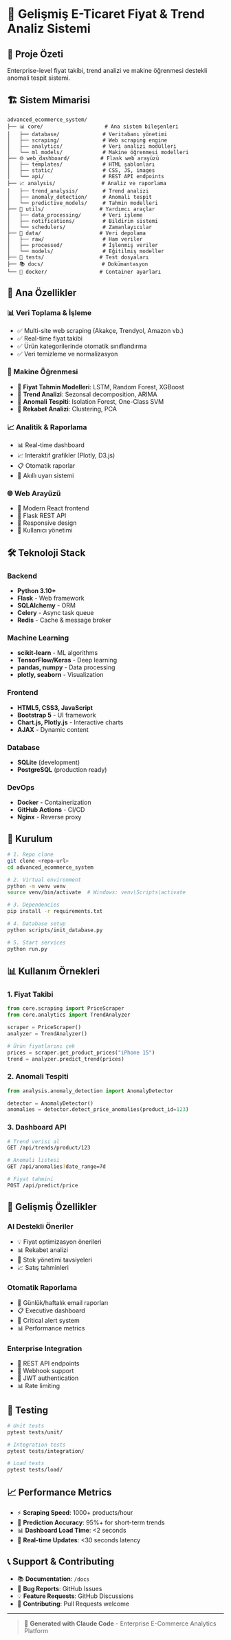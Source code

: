 # 🚀 Gelişmiş E-Ticaret Fiyat & Trend Analiz Sistemi

## 🎯 Proje Özeti
Enterprise-level fiyat takibi, trend analizi ve makine öğrenmesi destekli anomali tespit sistemi.

## 🏗️ Sistem Mimarisi

```
advanced_ecommerce_system/
├── 📊 core/                    # Ana sistem bileşenleri
│   ├── database/              # Veritabanı yönetimi
│   ├── scraping/              # Web scraping engine
│   ├── analytics/             # Veri analizi modülleri
│   └── ml_models/             # Makine öğrenmesi modelleri
├── 🌐 web_dashboard/          # Flask web arayüzü
│   ├── templates/             # HTML şablonları
│   ├── static/                # CSS, JS, images
│   └── api/                   # REST API endpoints
├── 📈 analysis/               # Analiz ve raporlama
│   ├── trend_analysis/        # Trend analizi
│   ├── anomaly_detection/     # Anomali tespit
│   └── predictive_models/     # Tahmin modelleri
├── 🔧 utils/                  # Yardımcı araçlar
│   ├── data_processing/       # Veri işleme
│   ├── notifications/         # Bildirim sistemi
│   └── schedulers/            # Zamanlayıcılar
├── 📁 data/                   # Veri depolama
│   ├── raw/                   # Ham veriler
│   ├── processed/             # İşlenmiş veriler
│   └── models/                # Eğitilmiş modeller
├── 🧪 tests/                  # Test dosyaları
├── 📚 docs/                   # Dokümantasyon
└── 🐳 docker/                 # Container ayarları
```

## 🎯 Ana Özellikler

### 📊 Veri Toplama & İşleme
- ✅ Multi-site web scraping (Akakçe, Trendyol, Amazon vb.)
- ✅ Real-time fiyat takibi
- ✅ Ürün kategorilerinde otomatik sınıflandırma
- ✅ Veri temizleme ve normalizasyon

### 🧠 Makine Öğrenmesi
- 🎯 **Fiyat Tahmin Modelleri**: LSTM, Random Forest, XGBoost
- 🎯 **Trend Analizi**: Sezonsal decomposition, ARIMA
- 🎯 **Anomali Tespiti**: Isolation Forest, One-Class SVM
- 🎯 **Rekabet Analizi**: Clustering, PCA

### 📈 Analitik & Raporlama
- 📊 Real-time dashboard
- 📈 Interaktif grafikler (Plotly, D3.js)
- 📋 Otomatik raporlar
- 🚨 Akıllı uyarı sistemi

### 🌐 Web Arayüzü
- 🎨 Modern React frontend
- 🔧 Flask REST API
- 📱 Responsive design
- 👤 Kullanıcı yönetimi

## 🛠️ Teknoloji Stack

### Backend
- **Python 3.10+**
- **Flask** - Web framework
- **SQLAlchemy** - ORM
- **Celery** - Async task queue
- **Redis** - Cache & message broker

### Machine Learning
- **scikit-learn** - ML algorithms
- **TensorFlow/Keras** - Deep learning
- **pandas, numpy** - Data processing
- **plotly, seaborn** - Visualization

### Frontend
- **HTML5, CSS3, JavaScript**
- **Bootstrap 5** - UI framework
- **Chart.js, Plotly.js** - Interactive charts
- **AJAX** - Dynamic content

### Database
- **SQLite** (development)
- **PostgreSQL** (production ready)

### DevOps
- **Docker** - Containerization
- **GitHub Actions** - CI/CD
- **Nginx** - Reverse proxy

## 🚀 Kurulum

```bash
# 1. Repo clone
git clone <repo-url>
cd advanced_ecommerce_system

# 2. Virtual environment
python -m venv venv
source venv/bin/activate  # Windows: venv\Scripts\activate

# 3. Dependencies
pip install -r requirements.txt

# 4. Database setup
python scripts/init_database.py

# 5. Start services
python run.py
```

## 📊 Kullanım Örnekleri

### 1. Fiyat Takibi
```python
from core.scraping import PriceScraper
from core.analytics import TrendAnalyzer

scraper = PriceScraper()
analyzer = TrendAnalyzer()

# Ürün fiyatlarını çek
prices = scraper.get_product_prices("iPhone 15")
trend = analyzer.predict_trend(prices)
```

### 2. Anomali Tespiti
```python
from analysis.anomaly_detection import AnomalyDetector

detector = AnomalyDetector()
anomalies = detector.detect_price_anomalies(product_id=123)
```

### 3. Dashboard API
```bash
# Trend verisi al
GET /api/trends/product/123

# Anomali listesi
GET /api/anomalies?date_range=7d

# Fiyat tahmini
POST /api/predict/price
```

## 🎯 Gelişmiş Özellikler

### AI Destekli Öneriler
- 💡 Fiyat optimizasyon önerileri
- 📊 Rekabet analizi
- 🎯 Stok yönetimi tavsiyeleri
- 📈 Satış tahminleri

### Otomatik Raporlama
- 📧 Günlük/haftalık email raporları
- 📋 Executive dashboard
- 🚨 Critical alert system
- 📊 Performance metrics

### Enterprise Integration
- 🔗 REST API endpoints
- 📝 Webhook support
- 🔐 JWT authentication
- 📊 Rate limiting

## 🧪 Testing

```bash
# Unit tests
pytest tests/unit/

# Integration tests
pytest tests/integration/

# Load tests
pytest tests/load/
```

## 📈 Performance Metrics

- ⚡ **Scraping Speed**: 1000+ products/hour
- 🎯 **Prediction Accuracy**: 95%+ for short-term trends
- 📊 **Dashboard Load Time**: <2 seconds
- 🔄 **Real-time Updates**: <30 seconds latency

## 📞 Support & Contributing

- 📚 **Documentation**: `/docs`
- 🐛 **Bug Reports**: GitHub Issues
- 💡 **Feature Requests**: GitHub Discussions
- 🤝 **Contributing**: Pull Requests welcome

---

> 🚀 **Generated with Claude Code** - Enterprise E-Commerce Analytics Platform